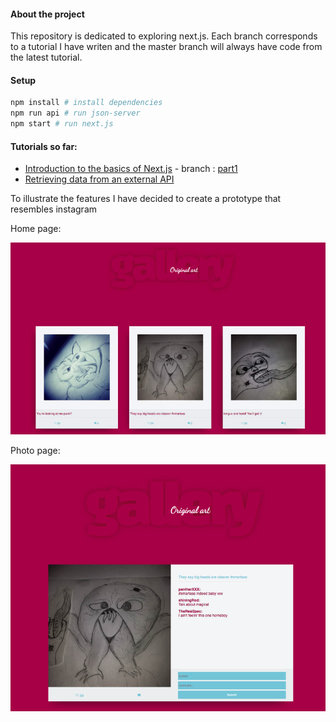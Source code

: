 #### About the project

This repository is dedicated to exploring next.js. Each branch corresponds to a tutorial I have writen and the master branch will always have code from the latest tutorial.

#### Setup 

```sh
npm install # install dependencies
npm run api # run json-server
npm start # run next.js
```

#### Tutorials so far:

- [Introduction to the basics of Next.js](https://dev.to/aurelkurtula/introduction-to-the-basics-of-nextjs-1loa) - branch : [part1](https://github.com/aurelkurtula/basics-of-nextJS/tree/part1)
- [Retrieving data from an external API](https://dev.to/aurelkurtula/introduction-to-the-basics-of-nextjs---part-two-pad)


To illustrate the features I have decided to create a prototype that resembles instagram 

Home page: 

![](./thumb1.png)

Photo page:

![](./thumb2.png)